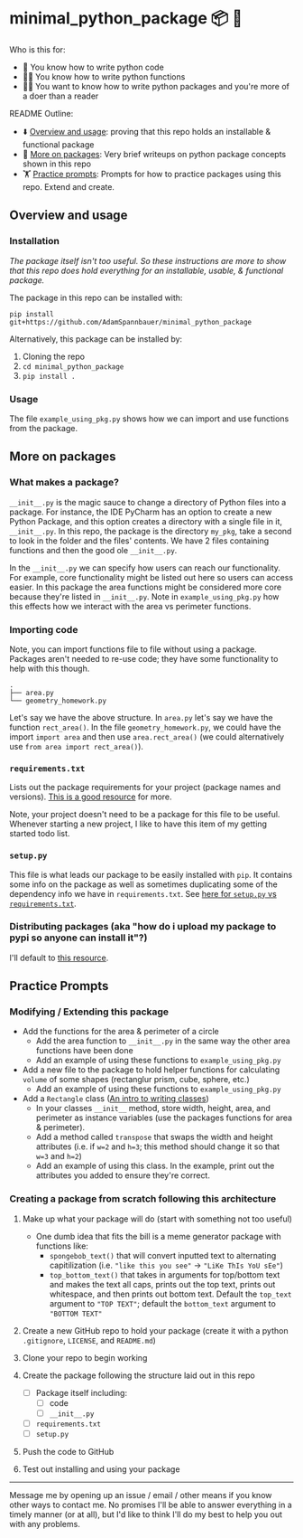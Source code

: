 # minimal_python_package 📦 🐍

Who is this for:

* 🙋 You know how to write python code
* 🙋‍♀️ You know how to write python functions
* 🙋‍♂️ You want to know how to write python packages and you're more of a doer than a reader

README Outline:
* ⬇️ [Overview and usage](#overview-and-usage): proving that this repo holds an installable & functional package
* 📄 [More on packages](#more-on-packages): Very brief writeups on python package concepts shown in this repo
* 🏋️ [Practice prompts](#practice-prompts): Prompts for how to practice packages using this repo.  Extend and create.

## Overview and usage

### Installation

*The package itself isn't too useful.  So these instructions are more to show that this repo does hold everything for an installable, usable, & functional package.*

The package in this repo can be installed with:

```
pip install git+https://github.com/AdamSpannbauer/minimal_python_package
```

Alternatively, this package can be installed by:

1. Cloning the repo
2. `cd minimal_python_package`
3. `pip install .`

### Usage

The file `example_using_pkg.py` shows how we can import and use functions from the package.

## More on packages

### What makes a package?

`__init__.py` is the magic sauce to change a directory of Python files into a package.  For instance, the IDE PyCharm has an option to create a new Python Package, and this option creates a directory with a single file in it, `__init__.py`.  In this repo, the package is the directory `my_pkg`, take a second to look in the folder and the files' contents.  We have 2 files containing functions and then the good ole `__init__.py`.

In the `__init__.py` we can specify how users can reach our functionality.  For example, core functionality might be listed out here so users can access easier.  In this package the area functions might be considered more core because they're listed in `__init__.py`.  Note in `example_using_pkg.py` how this effects how we interact with the area vs perimeter functions.

### Importing code

Note, you can import functions file to file without using a package.  Packages aren't needed to re-use code; they have some functionality to help with this though.

```
.
├── area.py
└── geometry_homework.py
```

Let's say we have the above structure.  In `area.py` let's say we have the function `rect_area()`.  In the file `geometry_homework.py`, we could have the import `import area` and then use `area.rect_area()` (we could alternatively use `from area import rect_area()`).

### `requirements.txt`

Lists out the package requirements for your project (package names and versions).  [This is a good resource](https://note.nkmk.me/en/python-pip-install-requirements/) for more.

Note, your project doesn't need to be a package for this file to be useful.  Whenever starting a new project, I like to have this item of my getting started todo list.

### `setup.py`

This file is what leads our package to be easily installed with `pip`.  It contains some info on the package as well as sometimes duplicating some of the dependency info we have in `requirements.txt`.  See [here for `setup.py` vs `requirements.txt`](https://caremad.io/posts/2013/07/setup-vs-requirement/).

### Distributing packages (aka "how do i upload my package to pypi so anyone can install it"?)

I'll default to [this resource](https://packaging.python.org/tutorials/packaging-projects/#generating-distribution-archives).

## Practice Prompts

### Modifying / Extending this package

* Add the functions for the area & perimeter of a circle
  * Add the area function to `__init__.py` in the same way the other area functions have been done
  * Add an example of using these functions to `example_using_pkg.py`
* Add a new file to the package to hold helper functions for calculating `volume` of some shapes (rectanglur prism, cube, sphere, etc.)
  * Add an example of using these functions to `example_using_pkg.py`
* Add a `Rectangle` class ([An intro to writing classes](https://www.w3schools.com/python/python_classes.asp))
  * In your classes `__init__` method, store width, height, area, and perimeter as instance variables (use the packages functions for area & perimeter).
  * Add a method called `transpose` that swaps the width and height attributes (i.e. if `w=2` and `h=3`; this method should change it so that `w=3` and `h=2`)
  * Add an example of using this class.  In the example, print out the attributes you added to ensure they're correct.

### Creating a package from scratch following this architecture

1. Make up what your package will do (start with something not too useful)
   * One dumb idea that fits the bill is a meme generator package with functions like:
     * `spongebob_text()` that will convert inputted text to alternating capitilization (i.e. `"like this you see"` -> `"LiKe ThIs YoU sEe"`)
     * `top_bottom_text()` that takes in arguments for top/bottom text and makes the text all caps, prints out the top text, prints out whitespace, and then prints out bottom text.  Default the `top_text` argument to `"TOP TEXT"`; default the `bottom_text` argument to `"BOTTOM TEXT"`

2. Create a new GitHub repo to hold your package (create it with a python `.gitignore`, `LICENSE`, and `README.md`)
3. Clone your repo to begin working
4. Create the package following the structure laid out in this repo
   * [ ] Package itself including:
     * [ ] code
     * [ ] `__init__.py`
   * [ ] `requirements.txt`
   * [ ] `setup.py`

5. Push the code to GitHub
6. Test out installing and using your package

-----

Message me by opening up an issue / email / other means if you know other ways to contact me.  No promises I'll be able to answer everything in a timely manner (or at all), but I'd like to think I'll do my best to help you out with any problems.
